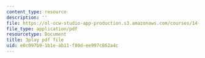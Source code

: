 ```yaml
---
content_type: resource
description: ''
file: https://ol-ocw-studio-app-production.s3.amazonaws.com/courses/14-73-the-challenge-of-world-poverty-spring-2011/e0c097b91b1eab11f80dee997c862a4c_nc7dDE4_3zs.pdf
file_type: application/pdf
resourcetype: Document
title: 3play pdf file
uid: e0c097b9-1b1e-ab11-f80d-ee997c862a4c
---
```

